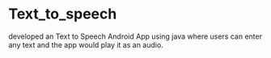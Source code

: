 # Text_to_speech

developed an Text to Speech Android App
using java where users can enter any text
and the app would play it as an audio.
